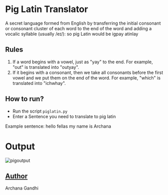 # Pig Latin Translator
A secret language formed from English by transferring the initial consonant or consonant cluster of each word to the end of the word and adding a vocalic syllable (usually /eɪ/): so pig Latin would be igpay atinlay

## Rules
1. If a word begins with a vowel, just as "yay" to the end. For example, "out" is translated into "outyay".
2. If it begins with a consonant, then we take all consonants before the first vowel and we put them on the end of the word. For example, "which" is translated into "ichwhay".
  
## How to run?
 
 - Run the script ```piglatin.py```
 - Enter a Sentence you need to translate to pig latin
  
 Example sentence: hello fellas my name is Archana
   
 # Output
![pigoutput](https://user-images.githubusercontent.com/74424757/115106340-dfd7ee00-9f81-11eb-8412-ad344823be1d.PNG)


## [Author](https://github.com/archanagandhi)
Archana Gandhi 
